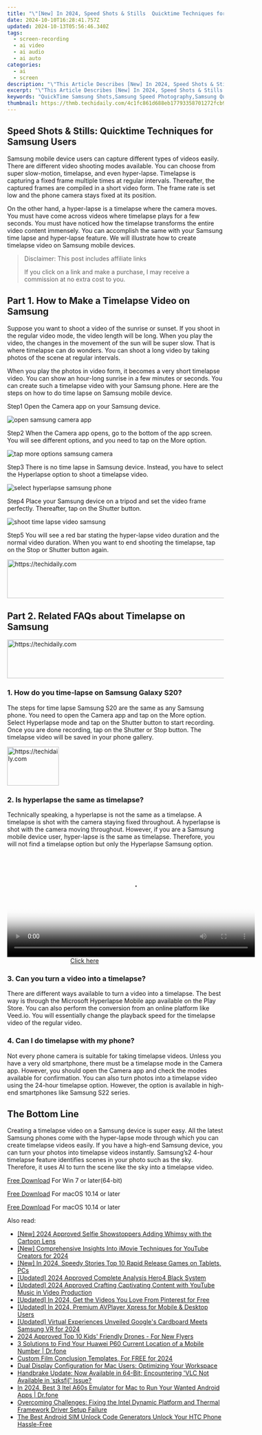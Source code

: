 ```yaml
---
title: "\"[New] In 2024, Speed Shots & Stills  Quicktime Techniques for Samsung Users\""
date: 2024-10-10T16:28:41.757Z
updated: 2024-10-13T05:56:46.340Z
tags: 
  - screen-recording
  - ai video
  - ai audio
  - ai auto
categories: 
  - ai
  - screen
description: "\"This Article Describes [New] In 2024, Speed Shots & Stills: Quicktime Techniques for Samsung Users\""
excerpt: "\"This Article Describes [New] In 2024, Speed Shots & Stills: Quicktime Techniques for Samsung Users\""
keywords: "QuickTime Samsung Shots,Samsung Speed Photography,Samsung Quick Time Images,FastShots Mobile Samsung,RapidSnaps Galaxy Techniques,Speedy Snaps Samsung Guide,SwiftStills Samsung Tips"
thumbnail: https://thmb.techidaily.com/4c1fc861d688eb17793358701272fcb990bfc951646524d04a51586ab07132c7.jpg
---
```


## Speed Shots & Stills: Quicktime Techniques for Samsung Users

Samsung mobile device users can capture different types of videos easily. There are different video shooting modes available. You can choose from super slow-motion, timelapse, and even hyper-lapse. Timelapse is capturing a fixed frame multiple times at regular intervals. Thereafter, the captured frames are compiled in a short video form. The frame rate is set low and the phone camera stays fixed at its position.

On the other hand, a hyper-lapse is a timelapse where the camera moves. You must have come across videos where timelapse plays for a few seconds. You must have noticed how the timelapse transforms the entire video content immensely. You can accomplish the same with your Samsung time lapse and hyper-lapse feature. We will illustrate how to create timelapse video on Samsung mobile devices.

>  Disclaimer: This post includes affiliate links
>
>  If you click on a link and make a purchase, I may receive a commission at no extra cost to you.
>

## Part 1\. How to Make a Timelapse Video on Samsung

Suppose you want to shoot a video of the sunrise or sunset. If you shoot in the regular video mode, the video length will be long. When you play the video, the changes in the movement of the sun will be super slow. That is where timelapse can do wonders. You can shoot a long video by taking photos of the scene at regular intervals.

When you play the photos in video form, it becomes a very short timelapse video. You can show an hour-long sunrise in a few minutes or seconds. You can create such a timelapse video with your Samsung phone. Here are the steps on how to do time lapse on Samsung mobile device.

Step1 Open the Camera app on your Samsung device.

![open samsung camera app](https://images.wondershare.com/filmora/article-images/2022/11/open-samsung-camera-app.jpg)

Step2 When the Camera app opens, go to the bottom of the app screen. You will see different options, and you need to tap on the More option.

![tap more options samsung camera](https://images.wondershare.com/filmora/article-images/2022/11/tap-more-options-samsung-camera.jpg)

Step3 There is no time lapse in Samsung device. Instead, you have to select the Hyperlapse option to shoot a timelapse video.

![select hyperlapse samsung phone](https://images.wondershare.com/filmora/article-images/2022/11/select-hyperlapse-samsung-phone.jpg)

Step4 Place your Samsung device on a tripod and set the video frame perfectly. Thereafter, tap on the Shutter button.

![shoot time lapse video samsung](https://images.wondershare.com/filmora/article-images/2022/11/shoot-time-lapse-video-samsung.jpg)

Step5 You will see a red bar stating the hyper-lapse video duration and the normal video duration. When you want to end shooting the timelapse, tap on the Stop or Shutter button again.

<!-- affiliate ads begin -->
<a href="https://appsumo.8odi.net/c/5597632/2144309/7443" target="_top" id="2144309">
  <img src="//a.impactradius-go.com/display-ad/7443-2144309" border="0" alt="https://techidaily.com" width="728" height="90"/>
</a>
<img height="0" width="0" src="https://appsumo.8odi.net/i/5597632/2144309/7443" style="position:absolute;visibility:hidden;" border="0" />
<!-- affiliate ads end -->

## Part 2\. Related FAQs about Timelapse on Samsung

<!-- affiliate ads begin -->
<a href="https://unicoeye.pxf.io/c/5597632/2134229/18498" target="_top" id="2134229">
  <img src="//a.impactradius-go.com/display-ad/18498-2134229" border="0" alt="https://techidaily.com" width="728" height="90"/>
</a>
<img height="0" width="0" src="https://unicoeye.pxf.io/i/5597632/2134229/18498" style="position:absolute;visibility:hidden;" border="0" />
<!-- affiliate ads end -->

### 1\. How do you time-lapse on Samsung Galaxy S20?

The steps for time lapse Samsung S20 are the same as any Samsung phone. You need to open the Camera app and tap on the More option. Select Hyperlapse mode and tap on the Shutter button to start recording. Once you are done recording, tap on the Shutter or Stop button. The timelapse video will be saved in your phone gallery.

<!-- affiliate ads begin -->
<a href="https://bluettide.pxf.io/c/5597632/2141684/17092" target="_top" id="2141684">
  <img src="//a.impactradius-go.com/display-ad/17092-2141684" border="0" alt="https://techidaily.com" width="120" height="90"/>
</a>
<img height="0" width="0" src="https://bluettide.pxf.io/i/5597632/2141684/17092" style="position:absolute;visibility:hidden;" border="0" />
<!-- affiliate ads end -->

### 2\. Is hyperlapse the same as timelapse?

Technically speaking, a hyperlapse is not the same as a timelapse. A timelapse is shot with the camera staying fixed throughout. A hyperlapse is shot with the camera moving throughout. However, if you are a Samsung mobile device user, hyper-lapse is the same as timelapse. Therefore, you will not find a timelapse option but only the Hyperlapse Samsung option.

<!-- affiliate ads begin -->
<span id="1982499">
					<video width="576" height="240" style="cursor:pointer"
           poster="//a.impactradius-go.com/display-clicktoplayimage/1982499.png"
           onclick="if(!this.playClicked){this.play();this.setAttribute('controls',true);this.playClicked=true;}">
	   <source src="//a.impactradius-go.com/display-ad/22993-1982499">
	   <img src="//a.impactradius-go.com/display-clicktoplayimage/1982499.png" style="border: none; height: 100%; width: 100%; object-fit: contain">
	</video>
	<div style="width:360px;text-align:center"><a href="javascript:window.open(decodeURIComponent('https%3A%2F%2Fhomestyler.sjv.io%2Fc%2F5597632%2F1982499%2F22993'), '_blank');void(0);">Click here</a></div>
</span>
<img height="0" width="0" src="https://imp.pxf.io/i/5597632/1982499/22993" style="position:absolute;visibility:hidden;" border="0" />
<!-- affiliate ads end -->

### 3\. Can you turn a video into a timelapse?

There are different ways available to turn a video into a timelapse. The best way is through the Microsoft Hyperlapse Mobile app available on the Play Store. You can also perform the conversion from an online platform like Veed.io. You will essentially change the playback speed for the timelapse video of the regular video.

### 4\. Can I do timelapse with my phone?

Not every phone camera is suitable for taking timelapse videos. Unless you have a very old smartphone, there must be a timelapse mode in the Camera app. However, you should open the Camera app and check the modes available for confirmation. You can also turn photos into a timelapse video using the 24-hour timelapse option. However, the option is available in high-end smartphones like Samsung S22 series.

## The Bottom Line

Creating a timelapse video on a Samsung device is super easy. All the latest Samsung phones come with the hyper-lapse mode through which you can create timelapse videos easily. If you have a high-end Samsung device, you can turn your photos into timelapse videos instantly. Samsung’s2 4-hour timelapse feature identifies scenes in your photo such as the sky. Therefore, it uses AI to turn the scene like the sky into a timelapse video.

[Free Download](https://tools.techidaily.com/wondershare/filmora/download/) For Win 7 or later(64-bit)

[Free Download](https://tools.techidaily.com/wondershare/filmora/download/) For macOS 10.14 or later

[Free Download](https://tools.techidaily.com/wondershare/filmora/download/) For macOS 10.14 or later

<ins class="adsbygoogle"
     style="display:block"
     data-ad-format="autorelaxed"
     data-ad-client="ca-pub-7571918770474297"
     data-ad-slot="1223367746"></ins>

<ins class="adsbygoogle"
     style="display:block"
     data-ad-format="autorelaxed"
     data-ad-client="ca-pub-7571918770474297"
     data-ad-slot="1223367746"></ins>



<ins class="adsbygoogle"
     style="display:block"
     data-ad-client="ca-pub-7571918770474297"
     data-ad-slot="8358498916"
     data-ad-format="auto"
     data-full-width-responsive="true"></ins>


<span class="atpl-alsoreadstyle">Also read:</span>
<div><ul>
<li><a href="https://article-tips.techidaily.com/new-2024-approved-selfie-showstoppers-adding-whimsy-with-the-cartoon-lens/"><u>[New] 2024 Approved Selfie Showstoppers Adding Whimsy with the Cartoon Lens</u></a></li>
<li><a href="https://facebook-record-videos.techidaily.com/new-comprehensive-insights-into-imovie-techniques-for-youtube-creators-for-2024/"><u>[New] Comprehensive Insights Into iMovie Techniques for YouTube Creators for 2024</u></a></li>
<li><a href="https://article-tips.techidaily.com/new-in-2024-speedy-stories-top-10-rapid-release-games-on-tablets-pcs/"><u>[New] In 2024, Speedy Stories Top 10 Rapid Release Games on Tablets, PCs</u></a></li>
<li><a href="https://article-tips.techidaily.com/updated-2024-approved-complete-analysis-hero4-black-system/"><u>[Updated] 2024 Approved Complete Analysis Hero4 Black System</u></a></li>
<li><a href="https://article-tips.techidaily.com/updated-2024-approved-crafting-captivating-content-with-youtube-music-in-video-production/"><u>[Updated] 2024 Approved Crafting Captivating Content with YouTube Music in Video Production</u></a></li>
<li><a href="https://article-tips.techidaily.com/updated-in-2024-get-the-videos-you-love-from-pinterest-for-free/"><u>[Updated] In 2024, Get the Videos You Love From Pinterest for Free</u></a></li>
<li><a href="https://article-tips.techidaily.com/updated-in-2024-premium-avplayer-xpress-for-mobile-and-desktop-users/"><u>[Updated] In 2024, Premium AVPlayer Xpress for Mobile & Desktop Users</u></a></li>
<li><a href="https://article-tips.techidaily.com/updated-virtual-experiences-unveiled-googles-cardboard-meets-samsung-vr-for-2024/"><u>[Updated] Virtual Experiences Unveiled Google's Cardboard Meets Samsung VR for 2024</u></a></li>
<li><a href="https://some-guidance.techidaily.com/2024-approved-top-10-kids-friendly-drones-for-new-flyers/"><u>2024 Approved Top 10 Kids' Friendly Drones - For New Flyers</u></a></li>
<li><a href="https://android-location-track.techidaily.com/3-solutions-to-find-your-huawei-p60-current-location-of-a-mobile-number-drfone-by-drfone-virtual-android/"><u>3 Solutions to Find Your Huawei P60 Current Location of a Mobile Number | Dr.fone</u></a></li>
<li><a href="https://article-knowledge.techidaily.com/custom-film-conclusion-templates-for-free-for-2024/"><u>Custom Film Conclusion Templates, For FREE for 2024</u></a></li>
<li><a href="https://tech-renaissance.techidaily.com/dual-display-configuration-for-mac-users-optimizing-your-workspace/"><u>Dual Display Configuration for Mac Users: Optimizing Your Workspace</u></a></li>
<li><a href="https://discover-hacks.techidaily.com/handbrake-update-now-available-in-64-bit-encountering-vlc-not-available-in-sksfi-issue/"><u>Handbrake Update: Now Available in 64-Bit; Encountering 'VLC Not Available in ˈsɪksfiʃ' Issue?</u></a></li>
<li><a href="https://screen-mirror.techidaily.com/in-2024-best-3-itel-a60s-emulator-for-mac-to-run-your-wanted-android-apps-drfone-by-drfone-android/"><u>In 2024, Best 3 Itel A60s Emulator for Mac to Run Your Wanted Android Apps | Dr.fone</u></a></li>
<li><a href="https://win-amazing.techidaily.com/overcoming-challenges-fixing-the-intel-dynamic-platform-and-thermal-framework-driver-setup-failure/"><u>Overcoming Challenges: Fixing the Intel Dynamic Platform and Thermal Framework Driver Setup Failure</u></a></li>
<li><a href="https://sim-unlock.techidaily.com/the-best-android-sim-unlock-code-generators-unlock-your-htc-phone-hassle-free-by-drfone-android/"><u>The Best Android SIM Unlock Code Generators Unlock Your HTC Phone Hassle-Free</u></a></li>
</ul></div>

